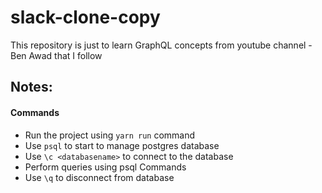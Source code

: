# slack-clone-copy
This repository is just to learn GraphQL concepts from youtube channel - Ben Awad that I follow

## Notes:
#### Commands
* Run the project using ```yarn run``` command
* Use ```psql``` to start to manage postgres database
* Use ```\c <databasename>``` to connect to the database
* Perform queries using psql Commands
* Use ```\q``` to disconnect from database
